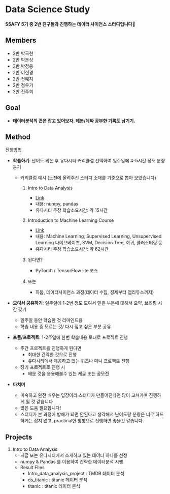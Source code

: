 # Data Science Study

**SSAFY 5기 중 2반 친구들과 진행하는 데이터 사이언스 스터디입니다**🤗



## Members

- 2반 박국현
- 2반 박은상
- 2반 박정웅
- 2반 이현경
- 2반 전예지
- 2반 정우기
- 2반 진주희



## Goal

- **데이터분석의 끈은 잡고 있어보자. 데분/데싸 공부한 기록도 남기기.**



## Method

진행방법

- **학습하기**: 난이도 의논 후 유다시티 커리큘럼 선택하여 일주일에 4-5시간 정도 분량 듣기

  - 커리큘럼 예시 (노션에 올려주신 스터디 소재를 기준으로 뽑아 보았습니다)

    1. Intro to Data Analysis

       - [Link](https://www.udacity.com/course/intro-to-data-analysis--ud170)
       - 내용: numpy, pandas
       - 유다시티 주장 학습소요시간: 약 15시간

    2. Introduction to Machine Learning Course

       - [Link](https://www.udacity.com/course/intro-to-machine-learning--ud120)
       - 내용: Machine Learning, Supervised Learning, Unsupervised Learning 나이브베이즈, SVM, Decision Tree, 회귀, 클러스터링 등
       - 유다시티 주장 학습소요시간: 약 62시간

    3. 된다면? 

       - PyTorch / TensorFlow lite 코스

    4. 또는

       - 하둡, 데이터사이언스 과정(데이터 수집, 정제부터 맵리듀스까지)

       

- **모여서 공유하기**: 일주일에 1-2번 정도 모여서 맡은 부분에 대해서 요약, 브리핑 시간 갖기

  - 일주일 동안 학습한 것 리마인드용
  - 학습 내용 중 모르는 것/ 다시 짚고 싶은 부분 공유

- **포폴/프로젝트**: 1-2주일에 한번 학습내용 토대로 프로젝트 진행

  - 주간 프로젝트를 진행하게 된다면
    - 최대한 간략한 것으로 진행
    - 유다시티에서 제공하고 있는 퀴즈나 미니 프로젝트 진행
  - 장기 프로젝트로 진행 시
    - 배운 것을 응용해볼수 있는 케글 또는 공모전

- **마치며**

  - 미숙하고 완전 배우는 입장이라 스터디가 만들어진다면 많이 고쳐가며 진행하게 될 것 같습니다
  - 많은 도움 필요합니다!
  - 스터디가 본 과정에 방해가 되면 안된다고 생각해서 난이도랑 분량은 너무 하드하게는 잡지 않고, practical한 방향으로 진행하면 좋을것 같습니다.



## Projects

1. Intro to Data Analysis
   - 케글 또는 유다시티에서 소개하고 있는 데이터 하나를 선정
   - numpy & Pandas 를 이용하여 간략한 데이터분석 시행
   - Result FIles
     - Intro_data_analysis_project : TMDB 데이터 분석
     - ds_titanic : titanic 데이터 분석
     - titanic : titanic 데이터 분석